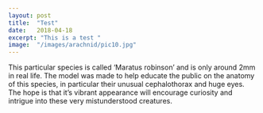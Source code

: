 ```yaml
---
layout: post
title:	"Test"
date:	2018-04-18
excerpt: "This is a test "
image:	"/images/arachnid/pic10.jpg"
---
```

This  particular species is called ‘Maratus robinson’ and is only around 2mm in real life. The model was made to help educate the public on the anatomy of this species, in particular their unusual cephalothorax and huge eyes. The hope is that it’s vibrant appearance will encourage curiosity and intrigue into these very mistunderstood creatures.

